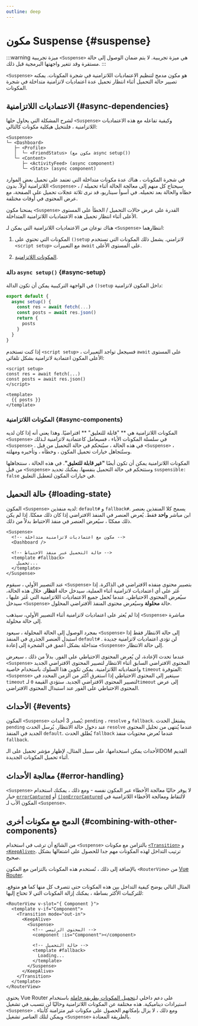 ```yaml
---
outline: deep
---
```


# مكون Suspense {#suspense}

:::warning ميزة تجريبية
`<Suspense>` هي ميزة تجريبية. لا يتم ضمان الوصول إلى حالة مستقرة وقد تتغير واجهتها البرمجية قبل ذلك.
:::

`<Suspense>` هو مكون مدمج لتنظيم الاعتماديات اللاتزامنية في شجرة المكونات. يمكنه تصيير حالة التحميل أثناء انتظار تحميل عدة اعتماديات لاتزامنية متداخلة في شجرة المكونات.

## الاعتماديات اللاتزامنية {#async-dependencies}

لشرح المشكلة التي يحاول حلها `<Suspense>` وكيفية تفاعله مع هذه الاعتماديات اللاتزامنية ، فلنتخيل هيكلية مكونات كالتالي:

```
<Suspense>
└─ <Dashboard>
   ├─ <Profile>
   │  └─ <FriendStatus> (مكون مع async setup())
   └─ <Content>
      ├─ <ActivityFeed> (async component)
      └─ <Stats> (async component)
```

في شجرة المكونات ، هناك عدة مكونات متداخلة التي تعتمد على تحميل بعض الموارد اللاتزامنية أولاً. بدون `<Suspense>` ، سيحتاج كل منهم إلى معالجة الحالة أثناء تحميله / خطأه والحالة بعد تحميله. في أسوأ سيناريو، قد نرى ثلاثة عجلات تحميل على الصفحة، مع عرض المحتوى في أوقات مختلفة.

يمنحنا مكون `<Suspense>` القدرة على عرض حالات التحميل / الخطأ على المستوى الأعلى أثناء انتظار تحميل هذه الاعتماديات اللاتزامنية المتداخلة.

هناك نوعان من الاعتماديات اللاتزامنية التي يمكن لـ `<Suspense>` انتظارهما:

1. المكونات التي تحتوي على `()setup` لاتزامني. يشمل ذلك المكونات التي تستخدم `<script setup>` مع التعبيرات `await` على المستوى الأعلى.

2. [المكونات اللاتزامنية](/guide/components/async.html).

### دالة `async setup()` {#async-setup}

في الواجهة التركيبية يمكن أن تكون الدالة `()setup` داخل المكون لاتزامنية:

```js
export default {
  async setup() {
    const res = await fetch(...)
    const posts = await res.json()
    return {
      posts
    }
  }
}
```

إذا كنت تستخدم `<script setup>` ، فسيجعل تواجد التعبيرات `await` على المستوى الأعلى المكون اعتمادية لاتزامنية بشكل تلقائي:

```vue
<script setup>
const res = await fetch(...)
const posts = await res.json()
</script>

<template>
  {{ posts }}
</template>
```

### المكونات اللاتزامنية {#async-components}

المكونات اللاتزامنية هي ** "قابلة للتعليق" ** افتراضيًا. وهذا يعني أنه إذا كان لديه `<Suspense>` في سلسلة المكونات الأباء ، فسيعامل كاعتمادية لاتزامنية لـذلك `<Suspense>` . في هذه الحالة ، سيُتحكم في حالة التحميل من قبل `<Suspense>` ، وستُتجاهل خيارات تحميل المكون ، وخطأه ، وتأخيره ومهلته.

المكونات اللاتزامنية يمكن أن تكون أيضًا **"غير قابلة للتعليق"**. في هذه الحالة ، سنتجاهلها من قبل `<Suspense>` وستتحكم في حالة التحميل بنفسها. يمكنك تحديد `suspensible: false` في خيارات المكون لتعطيل التعليق.

## حالة التحميل {#loading-state}

المكون `<Suspense>` لديه منفذين: `default#` و `fallback#`. يسمح كلا المنفذين  بعنصر ابن مباشر **واحد** فقط. يُعرض العنصر في المنفذ الافتراضي إذا كان ذلك ممكنًا. إذا لم يكن ذلك ممكنًا ، سيُعرض العنصر في منفذ الاحتياط بدلاً من ذلك.

```vue-html
<Suspense>
  <!-- مكون مع اعتماديات لاتزامنية متداخلة -->
  <Dashboard />

  <!-- حالة التحميل عبر منفذ الاحتياط -->
  <template #fallback>
    تحميل...
  </template>
</Suspense>
```

عند التصيير الأولي ، سيقوم `<Suspense>` بتصيير محتوى منفذه الافتراضي في الذاكرة. إذا عُثر على أي اعتماديات لاتزامنية أثناء العملية، سيدخل حالة **انتظار**. خلال هذه الحالة، سيُعرض المحتوى الاحتياطي. عندما تُحمل جميع الاعتماديات اللاتزامنية التي عُثر عليها ، سيدخل `<Suspense>` حالة **محلولة** وسيُعرض محتوى المنفذ الافتراضي المحلول.

إذا لم يُعثر على اعتماديات لاتزامنية أثناء التصيير الأولي، سيذهب `<Suspense>` مباشرة إلى حالة محلولة.

بمجرد الوصول إلى الحالة المحلولة ، سيعود `<Suspense>` إلى حالة الانتظار فقط إذا استبدل العنصر الجذري في المنفذ `default#` . لن تؤدي اعتماديات لاتزامنية جديدة متداخلة بشكل أعمق في الشجرة إلى إعادة `<Suspense>` إلى حالة الانتظار.

عندما تحدث الإعادة، لن يُعرض المحتوى الاحتياطي على الفور. بدلاً من ذلك ، سيعرض `<Suspense>` المحتوى الافتراضي السابق أثناء الانتظار لتصيير المحتوى الافتراضي الجديد واعتمادياته اللاتزامنية. يمكن تكوين هذا السلوك باستخدام خاصية `timeout` المتوفرة: `<Suspense>` سيتغير إلى المحتوى الاحتياطي إذا استغرق أكثر من الزمن المحدد في `timeout` لتصيير المحتوى الافتراضي الجديد. ستؤدي القيمة `0` لـ`timeout` إلى عرض المحتوى الاحتياطي على الفور عند استبدال المحتوى الافتراضي.

## الأحداث {#events}

المكون `<Suspense>` يُصدر 3 أحداث: `pending` ، `resolve` و `fallback`. يشتغل الحدث `pending` عند دخول حالة الانتظار. يُرسل الحدث `resolve` عندما يُنتهى من تحليل المحتوى الجديد في المنفذ `default`. يُطلق الحدث `fallback` عندما تُعرض محتويات منفذ `fallback`.

الأحداث يمكن استخدامها، على سبيل المثال، لإظهار مؤشر تحميل على الـDOM القديم أثناء تحميل المكونات الجديدة.

## معالجة الأحداث {#error-handling}

`<Suspense>` لا يوفر حاليًا معالجة الأخطاء عبر المكون نفسه - ومع ذلك ، يمكنك استخدام خيار [`errorCaptured`](/api/options-lifecycle.html#errorcaptured) أو [`()onErrorCaptured`](/api/composition-api-lifecycle.html#onerrorcaptured) لالتقاط ومعالجة الأخطاء اللاتزامنية في المكون الأب لـ `<Suspense>`.

## الدمج مع مكونات أخرى {#combining-with-other-components}

من الشائع أن ترغب في استخدام `<Suspense>` بالتزامن مع مكونات [`<Transition>`](./transition) و [`<KeepAlive>`](./keep-alive).  ترتيب التداخل لهذه المكونات مهم جدا للحصول على اشتغالها بشكل صحيح.

بالإضافة إلى ذلك ، تُستخدم هذه المكونات بالتزامن مع المكون `<RouterView>` من [Vue Router](https://router.vuejs.org/).

المثال التالي يوضح كيفية التداخل بين هذه المكونات حتى تتصرف كل منها كما هو متوقع. للتركيبات الأكثر بساطة ، يمكنك إزالة المكونات التي لا تحتاج إليها:

```vue-html
<RouterView v-slot="{ Component }">
  <template v-if="Component">
    <Transition mode="out-in">
      <KeepAlive>
        <Suspense>
          <!-- المحتوى الرئيسي -->
          <component :is="Component"></component>

          <!-- حالة التحميل -->
          <template #fallback>
            Loading...
          </template>
        </Suspense>
      </KeepAlive>
    </Transition>
  </template>
</RouterView>
```

يحتوي Vue Router على دعم داخلي لـ[تحميل المكونات بطريقة خاملة](https://router.vuejs.org/guide/advanced/lazy-loading.html) باستخدام استيرادات ديناميكية. هذه مختلفة عن المكونات اللاتزامنية وحاليًا لن تتسبب في تشغيل `<Suspense>` . ومع ذلك ، لا يزال بإمكانهم الحصول على مكونات غير متزامنة كأبتاء ويمكن لتلك العناصر تشغيل `<Suspense>` بالطريقة المعتادة.
